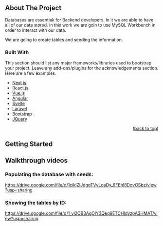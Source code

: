
<!-- ABOUT THE PROJECT -->
## About The Project

Databases are essentiak for Backend developers. In it we are able to have all of our data stored. In this work we are goin to use MySQL Workbench in order to interact with our data.

We are going to create tables and seeding the information.



### Built With

This section should list any major frameworks/libraries used to bootstrap your project. Leave any add-ons/plugins for the acknowledgements section. Here are a few examples.

* [Next.js](https://nextjs.org/)
* [React.js](https://reactjs.org/)
* [Vue.js](https://vuejs.org/)
* [Angular](https://angular.io/)
* [Svelte](https://svelte.dev/)
* [Laravel](https://laravel.com)
* [Bootstrap](https://getbootstrap.com)
* [JQuery](https://jquery.com)

<p align="right">(<a href="#top">back to top</a>)</p>



<!-- GETTING STARTED -->
## Getting Started

## Walkthrough videos

### Populating the database with seeds:
https://drive.google.com/file/d/1cikjZIJdggTVvLoaDy_6FEhI8DgvOSbz/view?usp=sharing


### Showing the tables by ID:
https://drive.google.com/file/d/1_vl2OB3AgOlY3Qeq9ETCHIdyzpA3HMAT/view?usp=sharing
